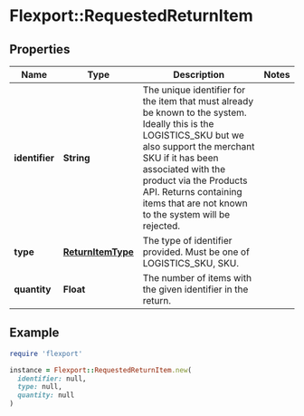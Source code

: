 # Flexport::RequestedReturnItem

## Properties

| Name | Type | Description | Notes |
| ---- | ---- | ----------- | ----- |
| **identifier** | **String** | The unique identifier for the item that must already be known to the system.  Ideally this is the LOGISTICS_SKU but we also support the merchant SKU if it has been associated with the product via the Products API.  Returns containing items that are not known to the system will be rejected. |  |
| **type** | [**ReturnItemType**](ReturnItemType.md) | The type of identifier provided.  Must be one of LOGISTICS_SKU, SKU. |  |
| **quantity** | **Float** | The number of items with the given identifier in the return. |  |

## Example

```ruby
require 'flexport'

instance = Flexport::RequestedReturnItem.new(
  identifier: null,
  type: null,
  quantity: null
)
```

